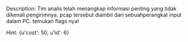 Description:
Tim analis telah menangkap informasi penting yang tidak dikenali pengirimnya. pcap tersebut diambil dari sebuahperangkat input dalam PC. temukan flags nya!

Hint:
{u'cost': 50, u'id': 6}